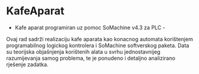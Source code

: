 # KafeAparat
- Kafe aparat programiran uz pomoc SoMachine v4.3 za PLC -

Ovaj rad sadrži realizaciju kafe aparata kao konacnog automata korištenjem programabilnog logickog kontrolera i SoMachine softverskog paketa. Data su teorijska objašnjenja korištenih alata u svrhu jednostavnijeg razumijevanja samog problema, te je ponudeno i detaljno analizirano rješenje zadatka.
